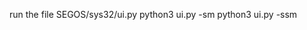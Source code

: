 run the file SEGOS/sys32/ui.py
python3 ui.py -sm <!-- run at standart mode-->
python3 ui.py -ssm <!-- run at safe (bios) mode-->